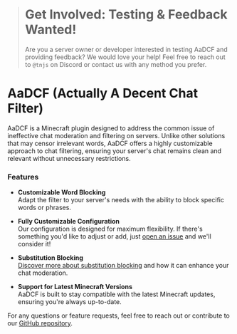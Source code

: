 > # Get Involved: Testing & Feedback Wanted!
>  Are you a server owner or developer interested in testing AaDCF and providing feedback? We would love your help! Feel free to reach out to `@tnjs` on   Discord or contact us with any method you prefer.



# AaDCF (Actually A Decent Chat Filter)

AaDCF is a Minecraft plugin designed to address the common issue of ineffective chat moderation and filtering on servers. Unlike other solutions that may censor irrelevant words, AaDCF offers a highly customizable approach to chat filtering, ensuring your server's chat remains clean and relevant without unnecessary restrictions.

### Features

- **Customizable Word Blocking**  
  Adapt the filter to your server's needs with the ability to block specific words or phrases.

- **Fully Customizable Configuration**  
  Our configuration is designed for maximum flexibility. If there's something you'd like to adjust or add, just [open an issue](https://github.com/ItsTNJS/AaDCF/issues) and we'll consider it!

- **Substitution Blocking**  
  [Discover more about substitution blocking](https://github.com/ItsTNJS/AaDCF/wiki/Substitution-blocking) and how it can enhance your chat moderation.

- **Support for Latest Minecraft Versions**  
  AaDCF is built to stay compatible with the latest Minecraft updates, ensuring you're always up-to-date.

For any questions or feature requests, feel free to reach out or contribute to our [GitHub repository](https://github.com/ItsTNJS/AaDCF).

